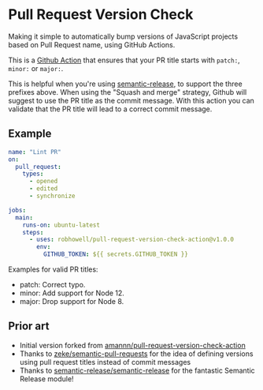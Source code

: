 # Pull Request Version Check

Making it simple to automatically bump versions of JavaScript projects based on Pull Request name, using GitHub Actions.

This is a [Github Action](https://github.com/features/actions) that ensures that your PR title starts with `patch:`, `minor:` or `major:`.

This is helpful when you're using [semantic-release](https://github.com/semantic-release/semantic-release), to support the three prefixes above. When using the "Squash and merge" strategy, Github will suggest to use the PR title as the commit message. With this action you can validate that the PR title will lead to a correct commit message.

## Example

```yml
name: "Lint PR"
on:
  pull_request:
    types:
      - opened
      - edited
      - synchronize

jobs:
  main:
    runs-on: ubuntu-latest
    steps:
      - uses: robhowell/pull-request-version-check-action@v1.0.0
        env:
          GITHUB_TOKEN: ${{ secrets.GITHUB_TOKEN }}
```

Examples for valid PR titles:

- patch: Correct typo.
- minor: Add support for Node 12.
- major: Drop support for Node 8.

## Prior art

- Initial version forked from [amannn/pull-request-version-check-action](https://github.com/amannn/pull-request-version-check-action)
- Thanks to [zeke/semantic-pull-requests](https://github.com/zeke/semantic-pull-requests) for the idea of defining versions using pull request titles instead of commit messages
- Thanks to [semantic-release/semantic-release](https://github.com/semantic-release/semantic-release) for the fantastic Semantic Release module!
